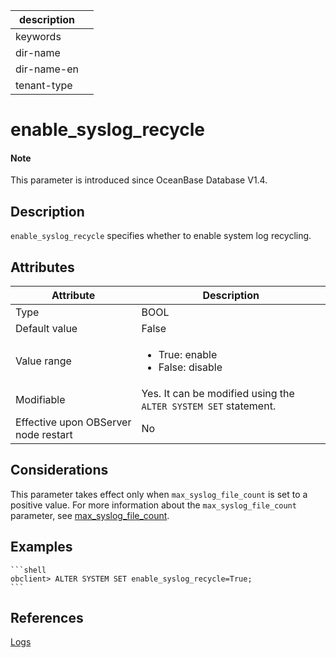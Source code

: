 |description||
|---|---|
|keywords||
|dir-name||
|dir-name-en||
|tenant-type||

# enable_syslog_recycle<main id="notice" type='explain'>

<main id="notice" type='explain'>
  <h4>Note</h4>
  <p>This parameter is introduced since OceanBase Database V1.4.</p>
</main>

## Description

`enable_syslog_recycle` specifies whether to enable system log recycling.

## Attributes

| **Attribute** | **Description** |
|------------------|--------------------------------------------------------------------------------------------------------|
| Type | BOOL |
| Default value | False |
| Value range | <ul><li>True: enable  </li><li>False: disable </li></ul>  |
| Modifiable  | Yes. It can be modified using the `ALTER SYSTEM SET` statement.|
| Effective upon OBServer node restart | No |

## Considerations

This parameter takes effect only when <code>max_syslog_file_count</code> is set to a positive value. For more information about the <code>max_syslog_file_count</code> parameter, see <a href="13400.max_syslog_file_count.md">max_syslog_file_count</a>.


## Examples

    ```shell
    obclient> ALTER SYSTEM SET enable_syslog_recycle=True;
    ```

## References

[Logs](../../../../700.reference/100.oceanbase-database-concepts/1200.observer-node-architecture/400.log.md)